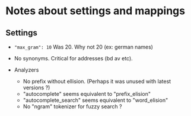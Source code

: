 # Notes about settings and mappings

## Settings

 * `"max_gram": 10`
 Was 20. Why not 20 (ex: german names)

 * No synonyms. Critical for addresses (bd av etc).

 * Analyzers
 	* No prefix without ellision. (Perhaps it was unused with latest versions ?)
 	* "autocomplete" seems equivalent to "prefix_elision"
 	* "autocomplete_search" seems equivalent to "word_elision"
 	* No "ngram" tokenizer for fuzzy search ?


